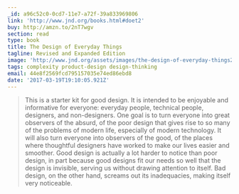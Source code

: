 ```yaml
---
_id: a96c52c0-0cd7-11e7-a72f-39a833969806
link: 'http://www.jnd.org/books.html#doet2'
buy: http://amzn.to/2nT7wgv
section: read
type: book
title: The Design of Everyday Things
tagline: Revised and Expanded Edition
image: 'http://www.jnd.org/assets/images/the-design-of-everyday-things2.jpg'
tags: complexity product-design design-thinking
email: 44e8f2569fcd795157035e74ed86ebd8
date: '2017-03-19T19:10:05.921Z'
---
```

> This is a starter kit for good design. It is intended to be enjoyable and informative for everyone: everyday people, technical people, designers, and non-designers. One goal is to turn everyone into great observers of the absurd, of the poor design that gives rise to so many of the problems of modern life, especially of modern technology. It will also turn everyone into observers of the good, of the places where thoughtful designers have worked to make our lives easier and smoother. Good design is actually a lot harder to notice than poor design, in part because good designs fit our needs so well that the design is invisible, serving us without drawing attention to itself. Bad design, on the other hand, screams out its inadequacies, making itself very noticeable.
